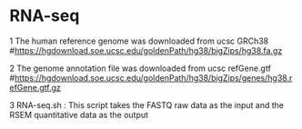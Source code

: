 # RNA-seq
1 The human reference genome was downloaded from ucsc GRCh38 #https://hgdownload.soe.ucsc.edu/goldenPath/hg38/bigZips/hg38.fa.gz

2 The genome annotation file was downloaded from ucsc refGene.gtf #https://hgdownload.soe.ucsc.edu/goldenPath/hg38/bigZips/genes/hg38.refGene.gtf.gz

3 RNA-seq.sh : This script takes the FASTQ raw data as the input and the RSEM quantitative data as the output
